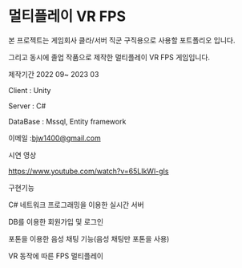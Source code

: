 # 멀티플레이 VR FPS

본 프로젝트는 게임회사 클라/서버 직군 구직용으로 사용할 포트폴리오 입니다.

그리고 동시에 졸업 작품으로 제작한 멀티플레이 VR FPS 게임입니다.

제작기간 2022 09~ 2023 03

Client : Unity


Server : C#


DataBase : Mssql, Entity framework


이메일 :bjw1400@gmail.com

시연 영상

https://www.youtube.com/watch?v=65LIkWl-gIs



구현기능


C# 네트워크 프로그래밍을 이용한 실시간 서버

DB를 이용한 회원가입 및 로그인

포톤을 이용한 음성 채팅 기능(음성 채팅만 포톤을 사용)

VR 동작에 따른 FPS 멀티플레이
